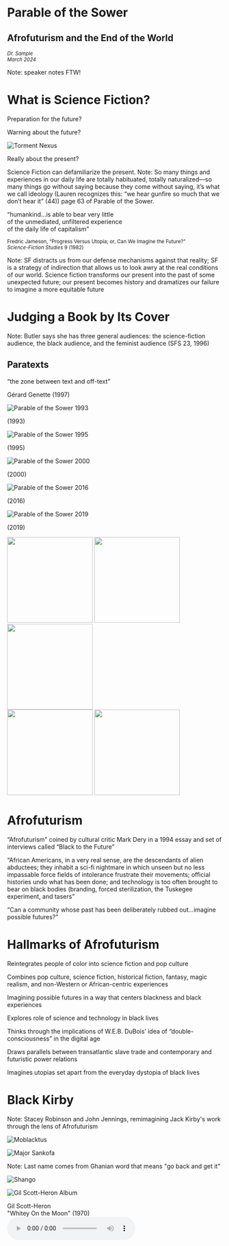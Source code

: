 # Parable of the Sower
<!-- .element: class="r-fit-text" -->
## Afrofuturism and the End of the World
<!-- .element: class="r-fit-text" -->

<small>*Dr. Sample*  
*March 2024*</small>

Note: speaker notes FTW!



# What is Science Fiction?
<!-- .element: class="r-fit-text" -->


Preparation for the future?
<!-- .element: class="r-fit-text" -->


Warning about the future?
<!-- .element: class="r-fit-text" -->


![Torment Nexus](parable/assets/torment_nexus.jpg)
<!-- .element: class="r-stretch" -->


Really about the present?
<!-- .element: class="r-fit-text" -->
Science Fiction can defamiliarize the present.<!-- .element: class="fragment" -->
Note: So many things and experiences in our daily life are totally habituated, totally naturalized—so many things go without saying because they come without saying, it’s what we call ideology (Lauren recognizes this: “we hear gunfire so much that we don’t hear it” (44))
page 63 of Parable of the Sower. 


“humankind…is able to bear very little  
of the unmediated, unfiltered experience  
of the daily life of capitalism”
<!-- .element: class="r-fit-text" -->

<small>Fredric Jameson, “Progress Versus Utopia; or, Can We Imagine the Future?”   
*Science-Fiction Studies* 9 (1982)</small>
<!-- .element: class="fragment" -->

Note: SF distracts us from our defense mechanisms against that reality; SF is a strategy of indirection that allows us to look awry at the real conditions of our world. Science fiction transforms our present into the past of some unexpected future; our present becomes history and dramatizes our failure to imagine a more equitable future




# Judging a Book by Its Cover
<!-- .element: class="r-fit-text" -->

Note: Butler says she has three general audiences: the science-fiction audience, the black audience, and the feminist audience (SFS 23, 1996)



## Paratexts  

<q>the zone between text and off-text</q>
<!-- .element: class="fragment" -->
Gérard Genette (1997)
<!-- .element: class="fragment" -->



![Parable of the Sower 1993](parable/assets/parable_sower_1993.png)
<!-- .element: class="r-stretch" -->
(1993)


![Parable of the Sower 1995](parable/assets/parable_sower_1995.png)
<!-- .element: class="r-stretch" -->
(1995)


![Parable of the Sower 2000](parable/assets/parable_sower_2000.png)
<!-- .element: class="r-stretch" -->
(2000)


![Parable of the Sower 2016](parable/assets/parable_sower_2016.png)
<!-- .element: class="r-stretch" -->
(2016)


![Parable of the Sower 2019](parable/assets/parable_sower_2019.png)
<!-- .element: class="r-stretch" -->
(2019)


<div>
  <img src="parable/assets/parable_sower_1993.png" width="200" />
  <img src="parable/assets/parable_sower_1995.png" width="200" /> 
  <img src="parable/assets/parable_sower_2000.png" width="200" />
</div>
<div>
  <img src="parable/assets/parable_sower_2016.png" width="200" />
  <img src="parable/assets/parable_sower_2019.png" width="200" /> 
</div>
<!-- .element: class="r-stretch" -->



# Afrofuturism
<!-- .element: class="r-fit-text" -->


“Afrofuturism” coined by cultural critic Mark Dery in a 1994 essay and set of interviews called “Black to the Future”<!-- .slide: style="text-align: left" -->


“African Americans, in a very real sense, are the descendants of alien abductees; they inhabit a sci-fi nightmare in which unseen but no less impassable force fields of intolerance frustrate their movements; official histories undo what has been done; and technology is too often brought to bear on black bodies (branding, forced sterilization, the Tuskegee experiment, and tasers”<!-- .slide: style="text-align: left" -->


“Can a community whose past has been deliberately rubbed out…imagine possible futures?”<!-- .slide: style="text-align: left" -->



# Hallmarks of Afrofuturism
<!-- .element: class="r-fit-text" -->


Reintegrates people of color into science fiction and pop culture


Combines pop culture, science fiction, historical fiction, fantasy, magic realism, and non-Western or African-centric experiences


Imagining possible futures in a way that centers blackness and black experiences


Explores role of science and technology in black lives


Thinks through the implications of W.E.B. DuBois’ idea of “double-consciousness” in the digital age


Draws parallels between transatlantic slave trade and contemporary and futuristic power relations


Imagines utopias set apart from the everyday dystopia of black lives



# Black Kirby

Note: Stacey Robinson and John Jennings, remimagining Jack Kirby's work through the lens of Afrofuturism


![Moblacktus](parable/assets/moblacktus.jpeg)
<!-- .element: class="r-stretch" -->


![Major Sankofa](parable/assets/major_sankofa.webp)
<!-- .element: class="r-stretch" -->

Note: Last name comes from Ghanian word that means "go back and get it"


![Shango](parable/assets/jill_scott_free.jpg)
<!-- .element: class="r-stretch" -->



![Gil Scott-Heron Album](parable/assets/gil_scott-heron.jpg)
<!-- .element: class="r-stretch" -->
Gil Scott-Heron  
"Whitey On the Moon"  (1970)  
<audio controls src="parable/assets/Gil Scott-Heron - Whitey On the Moon.mp3"></audio>

